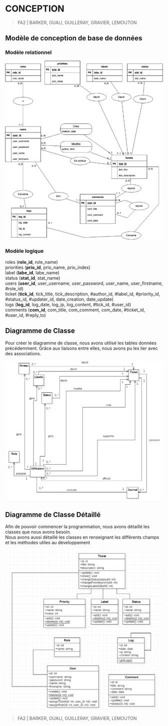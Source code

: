 # CONCEPTION  

> FA2 | BARKER, OUALI, GUILLERAY, GRAVIER, LEMOUTON  

## Modèle de conception de base de données  

### Modèle relationnel  

![Modèle relationnel](./img/Modele_Relationnel.png)  

### Modèle logique  

roles (__role_id__, role_name)  
priorities (__prio_id__, prio_name, prio_index)  
label (__labe_id__, labe_name)  
status (__stat_id__, stat_name)  
users (__user_id__, user_username, user_password, user_name, user_firstname, #role_id)  
ticket (__tick_id__, tick_title, tick_description, #author_id, #label_id, #priority_id, #status_id, #updater_id, date_creation, date_update)  
logs (__log_id__, log_date, log_ip, log_content, #tick_id, #user_id)  
comments (__com_id__, com_title, com_comment, com_date, #ticket_id, #user_id, #reply_to)  

## Diagramme de Classe

Pour créer le diagramme de classe, nous avons utilisé les tables données précédemment. Grâce aux liaisons entre elles,
nous avons pu les lier avec des associations.  

![Diagramme_Classe](./img/Diagramme_Classe.png)

## Diagramme de Classe Détaillé

Afin de pouvoir commencer la programmation, nous avons détaillé les classes que nous avons besoin.  
Nous avons aussi détaillé les classes en renseignant les différents champs et les méthodes utiles au développement

![Diagramme_Classe_Detaille](./img/Diagramme_Classe_Detaille.png)
> FA2 | BARKER, OUALI, GUILLERAY, GRAVIER, LEMOUTON  